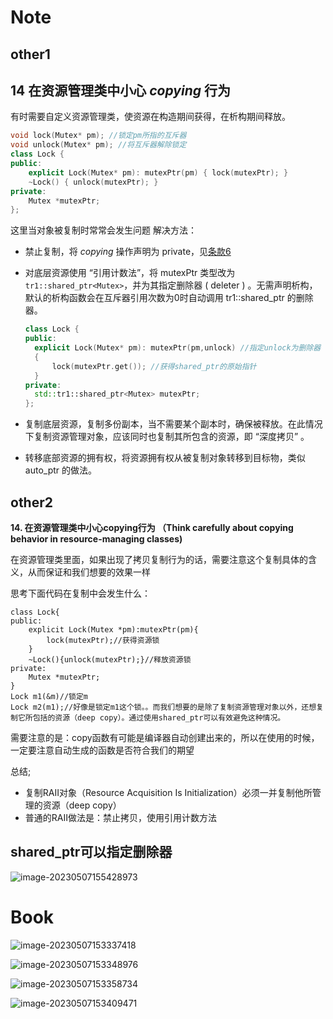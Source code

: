 # Note

## other1

## 14 在资源管理类中小心 *copying* 行为

有时需要自定义资源管理类，使资源在构造期间获得，在析构期间释放。

```cpp
void lock(Mutex* pm); //锁定pm所指的互斥器
void unlock(Mutex* pm); //将互斥器解除锁定
class Lock {
public:
	explicit Lock(Mutex* pm): mutexPtr(pm) { lock(mutexPtr); }
	~Lock() { unlock(mutexPtr); }
private:
	Mutex *mutexPtr;
};
```

这里当对象被复制时常常会发生问题
解决方法：

- 禁止复制，将 *copying* 操作声明为 private，见[条款6](https://github.com/yuedaokong/Effective-Cpp-Learing/tree/main/Constructs,%20Destructs,%20and%20Assignment%20Operators/06)

- 对底层资源使用 “引用计数法”，将 mutexPtr 类型改为 `tr1::shared_ptr<Mutex>`，并为其指定删除器 ( deleter ) 。无需声明析构，默认的析构函数会在互斥器引用次数为0时自动调用 tr1::shared_ptr 的删除器。

  ```cpp
  class Lock {
  public:
  	explicit Lock(Mutex* pm): mutexPtr(pm,unlock) //指定unlock为删除器
  	{
  		lock(mutexPtr.get()); //获得shared_ptr的原始指针
  	} 
  private:
  	std::tr1::shared_ptr<Mutex> mutexPtr;
  };
  ```

- 复制底层资源，复制多份副本，当不需要某个副本时，确保被释放。在此情况下复制资源管理对象，应该同时也复制其所包含的资源，即 “深度拷贝” 。

- 转移底部资源的拥有权，将资源拥有权从被复制对象转移到目标物，类似 auto_ptr 的做法。

## other2

**14. 在资源管理类中小心copying行为 （Think carefully about copying behavior in resource-managing classes)**

在资源管理类里面，如果出现了拷贝复制行为的话，需要注意这个复制具体的含义，从而保证和我们想要的效果一样

思考下面代码在复制中会发生什么：
    

    class Lock{
    public:
        explicit Lock(Mutex *pm):mutexPtr(pm){
            lock(mutexPtr);//获得资源锁
        }
        ~Lock(){unlock(mutexPtr);}//释放资源锁
    private:
        Mutex *mutexPtr;
    }
    Lock m1(&m)//锁定m
    Lock m2(m1);//好像是锁定m1这个锁。。而我们想要的是除了复制资源管理对象以外，还想复制它所包括的资源（deep copy）。通过使用shared_ptr可以有效避免这种情况。

需要注意的是：copy函数有可能是编译器自动创建出来的，所以在使用的时候，一定要注意自动生成的函数是否符合我们的期望

总结;

+ 复制RAII对象（Resource Acquisition Is Initialization）必须一并复制他所管理的资源（deep copy）
+ 普通的RAII做法是：禁止拷贝，使用引用计数方法



## shared_ptr可以指定删除器

![image-20230507155428973](image/image-20230507155428973.png)

# Book

![image-20230507153337418](image/image-20230507153337418.png)

![image-20230507153348976](image/image-20230507153348976.png)

![image-20230507153358734](image/image-20230507153358734.png)

![image-20230507153409471](image/image-20230507153409471.png)